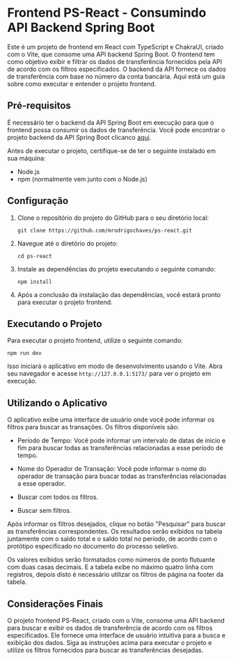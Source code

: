 # Frontend PS-React - Consumindo API Backend Spring Boot

Este é um projeto de frontend em React com TypeScript e ChakraUI, criado com o Vite, que consome uma API backend Spring Boot. O frontend tem como objetivo exibir e filtrar os dados de transferência fornecidos pela API de acordo com os filtros especificados. O backend da API fornece os dados de transferência com base no número da conta bancária. Aqui está um guia sobre como executar e entender o projeto frontend.

## Pré-requisitos
É necessário ter o backend da API Spring Boot em execução para que o frontend possa consumir os dados de transferência. Você pode encontrar o projeto backend da API Spring Boot clicanco [aqui](https://github.com/mrodrigochaves/PS-Java-React). 

Antes de executar o projeto, certifique-se de ter o seguinte instalado em sua máquina:

- Node.js
- npm (normalmente vem junto com o Node.js)

## Configuração

1. Clone o repositório do projeto do GitHub para o seu diretório local:

   ```
   git clone https://github.com/mrodrigochaves/ps-react.git
   ```

2. Navegue até o diretório do projeto:

   ```
   cd ps-react
   ```

3. Instale as dependências do projeto executando o seguinte comando:

   ```
   npm install
   ```

4. Após a conclusão da instalação das dependências, você estará pronto para executar o projeto frontend.

## Executando o Projeto

Para executar o projeto frontend, utilize o seguinte comando:

```
npm run dev
```

Isso iniciará o aplicativo em modo de desenvolvimento usando o Vite. Abra seu navegador e acesse `http://127.0.0.1:5173/` para ver o projeto em execução.

## Utilizando o Aplicativo

O aplicativo exibe uma interface de usuário onde você pode informar os filtros para buscar as transações. Os filtros disponíveis são:

- Período de Tempo: Você pode informar um intervalo de datas de inicio e fim para buscar todas as transferências relacionadas a esse período de tempo.

- Nome do Operador de Transação: Você pode informar o nome do operador de transação para buscar todas as transferências relacionadas a esse operador.
- Buscar com todos os filtros.
- Buscar sem filtros.


Após informar os filtros desejados, clique no botão "Pesquisar" para buscar as transferências correspondentes. Os resultados serão exibidos na tabela juntamente com o saldo total e o saldo total no período, de acordo com o protótipo especificado no documento do processo seletivo.

Os valores exibidos serão formatados como números de ponto flutuante com duas casas decimais. E a tabela exibe no máximo quatro linha com registros, depois disto é necessário utilizar os filtros de página na footer da tabela.

## Considerações Finais

O projeto frontend PS-React, criado com o Vite, consome uma API backend para buscar e exibir os dados de transferência de acordo com os filtros especificados. Ele fornece uma interface de usuário intuitiva para a busca e exibição dos dados. Siga as instruções acima para executar o projeto e utilize os filtros fornecidos para buscar as transferências desejadas.